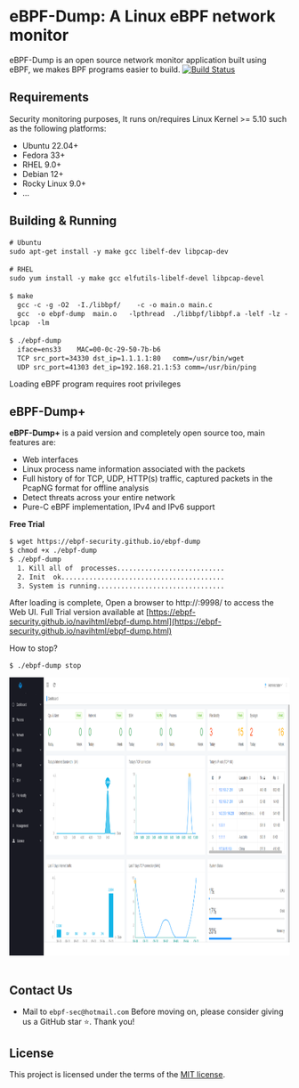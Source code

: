 # eBPF-Dump: A Linux eBPF network monitor
eBPF-Dump is an open source network monitor application built using eBPF, we makes BPF programs easier to build.
[![Build Status](https://drone.grafana.net/api/badges/grafana/beyla/status.svg?ref=refs/heads/main)](https://ebpf-security.github.io/)

## Requirements
Security monitoring purposes, It runs on/requires Linux Kernel >= 5.10 such as the following platforms:
* Ubuntu 22.04+
* Fedora 33+
* RHEL 9.0+
* Debian 12+
* Rocky Linux 9.0+
* ...

## Building & Running
```console
# Ubuntu
sudo apt-get install -y make gcc libelf-dev libpcap-dev

# RHEL
sudo yum install -y make gcc elfutils-libelf-devel libpcap-devel

$ make
  gcc -c -g -O2  -I./libbpf/    -c -o main.o main.c
  gcc  -o ebpf-dump  main.o   -lpthread  ./libbpf/libbpf.a -lelf -lz -lpcap  -lm

$ ./ebpf-dump 
  iface=ens33    MAC=00-0c-29-50-7b-b6 
  TCP src_port=34330 dst_ip=1.1.1.1:80   comm=/usr/bin/wget
  UDP src_port=41303 det_ip=192.168.21.1:53 comm=/usr/bin/ping
```
Loading eBPF program  requires root privileges 


## eBPF-Dump+
**eBPF-Dump+** is a paid version and completely open source too, main features are:
- Web interfaces
- Linux process name information associated with the packets
- Full history of for TCP, UDP, HTTP(s) traffic, captured packets in the PcapNG format for offline analysis
- Detect threats across your entire network 
- Pure-C eBPF implementation, IPv4 and IPv6 support

**Free Trial**

```console
$ wget https://ebpf-security.github.io/ebpf-dump
$ chmod +x ./ebpf-dump 
$ ./ebpf-dump 
  1. Kill all of  processes...........................
  2. Init  ok.........................................
  3. System is running................................
```

After loading is complete, Open a browser to http://<host>:9998/ to access the Web UI.
Full Trial version available at [https://ebpf-security.github.io/navihtml/ebpf-dump.html](https://ebpf-security.github.io/navihtml/ebpf-dump.html)

How to stop?

```console
$ ./ebpf-dump stop
```

<a href="https://github.com/ebpf-security/ebpf-security.github.io/blob/main/img/1.png"><img height="500" width="820" src="https://github.com/ebpf-security/ebpf-security.github.io/blob/main/img/1.png"></img></a>
&nbsp;


## Contact Us
* Mail to `ebpf-sec@hotmail.com`
Before moving on, please consider giving us a GitHub star ⭐️. Thank you!

## License
This project is licensed under the terms of the
[MIT license](/LICENSE).
